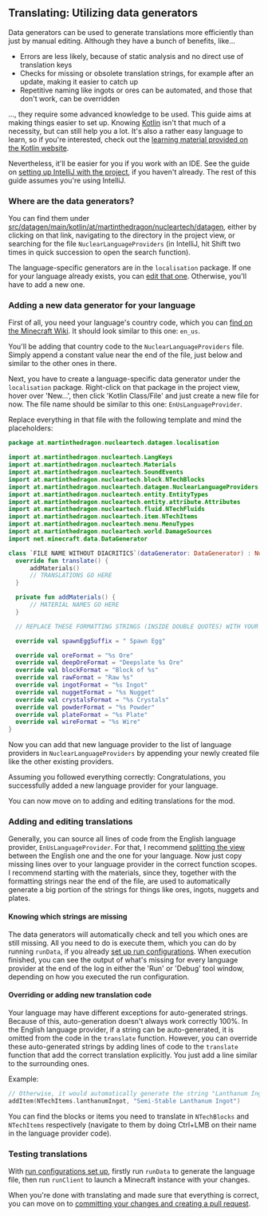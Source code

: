 ## Translating: Utilizing data generators

Data generators can be used to generate translations more efficiently than just by manual editing. Although they have a bunch of benefits, like...

 - Errors are less likely, because of static analysis and no direct use of translation keys
 - Checks for missing or obsolete translation strings, for example after an update, making it easier to catch up
 - Repetitive naming like ingots or ores can be automated, and those that don't work, can be overridden

..., they require some advanced knowledge to be used. This guide aims at making things easier to set up. Knowing [Kotlin](https://kotlinlang.org/) isn't that much of a necessity, but can still help you a lot. It's also a rather easy language to learn, so if you're interested, check out the [learning material provided on the Kotlin website](https://kotlinlang.org/docs/getting-started.html).

Nevertheless, it'll be easier for you if you work with an IDE. See the guide on [setting up IntelliJ with the project](../ide_setup.md), if you haven't already.
The rest of this guide assumes you're using IntelliJ.

### Where are the data generators?

You can find them under [src/datagen/main/kotlin/at/martinthedragon/nucleartech/datagen](../../../src/datagen/main/kotlin/at/martinthedragon/nucleartech/datagen), either by clicking on that link, navigating to the directory in the project view, or searching for the file `NuclearLanguageProviders` (in IntelliJ, hit Shift two times in quick succession to open the search function).

The language-specific generators are in the `localisation` package.
If one for your language already exists, you can [edit that one](#adding-and-editing-translations). Otherwise, you'll have to add a new one.

### Adding a new data generator for your language

First of all, you need your language's country code, which you can [find on the Minecraft Wiki](https://minecraft.fandom.com/wiki/Language#Languages). It should look similar to this one: `en_us`.

You'll be adding that country code to the `NuclearLanguageProviders` file. Simply append a constant value near the end of the file, just below and similar to the other ones in there.

Next, you have to create a language-specific data generator under the `localisation` package. Right-click on that package in the project view, hover over 'New...', then click 'Kotlin Class/File' and just create a new file for now. The file name should be similar to this one: `EnUsLanguageProvider`.

Replace everything in that file with the following template and mind the placeholders:

```kotlin
package at.martinthedragon.nucleartech.datagen.localisation

import at.martinthedragon.nucleartech.LangKeys
import at.martinthedragon.nucleartech.Materials
import at.martinthedragon.nucleartech.SoundEvents
import at.martinthedragon.nucleartech.block.NTechBlocks
import at.martinthedragon.nucleartech.datagen.NuclearLanguageProviders
import at.martinthedragon.nucleartech.entity.EntityTypes
import at.martinthedragon.nucleartech.entity.attribute.Attributes
import at.martinthedragon.nucleartech.fluid.NTechFluids
import at.martinthedragon.nucleartech.item.NTechItems
import at.martinthedragon.nucleartech.menu.MenuTypes
import at.martinthedragon.nucleartech.world.DamageSources
import net.minecraft.data.DataGenerator

class `FILE NAME WITHOUT DIACRITICS`(dataGenerator: DataGenerator) : NuclearLanguageProvider(dataGenerator, NuclearLanguageProviders.`YOUR LANGUAGE CODE IN CAPITAL LETTERS`, false) {
  override fun translate() {
      addMaterials()
      // TRANSLATIONS GO HERE
  }

  private fun addMaterials() {
      // MATERIAL NAMES GO HERE
  }

  // REPLACE THESE FORMATTING STRINGS (INSIDE DOUBLE QUOTES) WITH YOUR ACTUAL TRANSLATIONS

  override val spawnEggSuffix = " Spawn Egg"

  override val oreFormat = "%s Ore"
  override val deepOreFormat = "Deepslate %s Ore"
  override val blockFormat = "Block of %s"
  override val rawFormat = "Raw %s"
  override val ingotFormat = "%s Ingot"
  override val nuggetFormat = "%s Nugget"
  override val crystalsFormat = "%s Crystals"
  override val powderFormat = "%s Powder"
  override val plateFormat = "%s Plate"
  override val wireFormat = "%s Wire"
}
```

Now you can add that new language provider to the list of language providers in `NuclearLanguageProviders` by appending your newly created file like the other existing providers.

Assuming you followed everything correctly: Congratulations, you successfully added a new language provider for your language.

You can now move on to adding and editing translations for the mod.

### Adding and editing translations

Generally, you can source all lines of code from the English language provider, `EnUsLanguageProvider`. For that, I recommend [splitting the view](https://www.jetbrains.com/help/idea/using-code-editor.html#split_screen) between the English one and the one for your language.
Now just copy missing lines over to your language provider in the correct function scopes. I recommend starting with the materials, since they, together with the formatting strings near the end of the file, are used to automatically generate a big portion of the strings for things like ores, ingots, nuggets and plates.

#### Knowing which strings are missing

The data generators will automatically check and tell you which ones are still missing. All you need to do is execute them, which you can do by running `runData`, if you already [set up run configurations](../ide_setup.md#generating-run-configurations).
When execution finished, you can see the output of what's missing for every language provider at the end of the log in either the 'Run' or 'Debug' tool window, depending on how you executed the run configuration.

#### Overriding or adding new translation code

Your language may have different exceptions for auto-generated strings. Because of this, auto-generation doesn't always work correctly 100%. In the English language provider, if a string can be auto-generated, it is omitted from the code in the `translate` function.
However, you can override these auto-generated strings by adding lines of code to the `translate` function that add the correct translation explicitly.
You just add a line similar to the surrounding ones.

Example:

```kotlin
// Otherwise, it would automatically generate the string "Lanthanum Ingot"
addItem(NTechItems.lanthanumIngot, "Semi-Stable Lanthanum Ingot")
```

You can find the blocks or items you need to translate in `NTechBlocks` and `NTechItems` respectively (navigate to them by doing Ctrl+LMB on their name in the language provider code).

### Testing translations

With [run configurations set up](../ide_setup.md#generating-run-configurations), firstly run `runData` to generate the language file, then run `runClient` to launch a Minecraft instance with your changes.

When you're done with translating and made sure that everything is correct, you can move on to [committing your changes and creating a pull request](../pull_requests.md).
